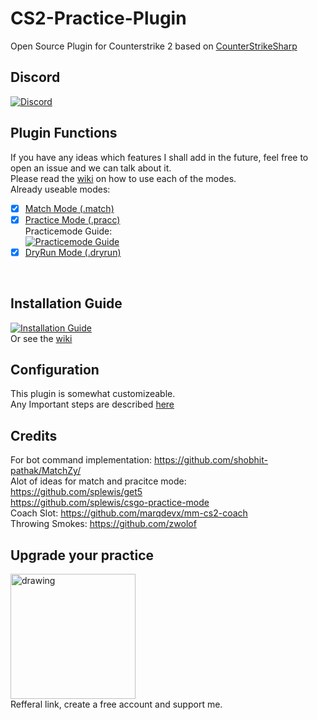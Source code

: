 # CS2-Practice-Plugin
Open Source Plugin for Counterstrike 2 based on [CounterStrikeSharp](https://github.com/roflmuffin/CounterStrikeSharp)
## Discord
[![Discord](https://discordapp.com/api/guilds/1195726804837736468/widget.png?style=banner2)](https://discord.gg/HHzqY8Uvma)

## Plugin Functions
If you have any ideas which features I shall add in the future, feel free to open an issue and we can talk about it.<br>
Please read the [wiki](https://github.com/CHR15cs/CS2-Practice-Plugin/wiki) on how to use each of the modes.<br>
Already useable modes:<br>
- [x] [Match Mode (.match)](https://github.com/CHR15cs/CS2-Practice-Plugin/wiki/Match-Commands)
- [x] [Practice Mode (.pracc)](https://github.com/CHR15cs/CS2-Practice-Plugin/wiki/Practice-Commands)
    <br>Practicemode Guide:<br>
  [![Practicemode Guide](https://img.youtube.com/vi/23x0a3QIE_w/0.jpg)](https://www.youtube.com/watch?v=23x0a3QIE_w) <br>
- [x] [DryRun Mode (.dryrun)](https://github.com/CHR15cs/CS2-Practice-Plugin/wiki/dryrun-Commands)
<br>

## Installation Guide
[![Installation Guide](https://img.youtube.com/vi/ucQsRX_pEXw/0.jpg)](https://www.youtube.com/watch?v=ucQsRX_pEXw) <br>
Or see the [wiki](https://github.com/CHR15cs/CS2-Practice-Plugin/wiki/Installation)<br>

## Configuration
This plugin is somewhat customizeable.<br>
Any Important steps are described [here](https://github.com/CHR15cs/CS2-Practice-Plugin/wiki/Configuration)<br>

## Credits
For bot command implementation: https://github.com/shobhit-pathak/MatchZy/<br>
Alot of ideas for match and pracitce mode:<br> 
https://github.com/splewis/get5<br>
https://github.com/splewis/csgo-practice-mode<br>
Coach Slot: https://github.com/marqdevx/mm-cs2-coach <br>
Throwing Smokes: https://github.com/zwolof <br>

## Upgrade your practice
<a href="https://leetify.com/invite/d9d17aae-d888-4380-b24e-649cee519710"><img src="https://leetify.com/assets/images/leetify-logo-primary-white.svg" alt="drawing" width="200"/></a><br>
Refferal link, create a free account and support me.
